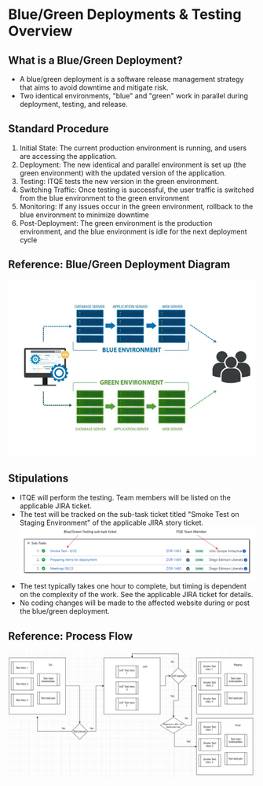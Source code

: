 # Blue/Green Deployments & Testing Overview

## What is a Blue/Green Deployment? 
* A blue/green deployment is a software release management strategy that aims to avoid downtime and mitigate risk. 
* Two identical environments, "blue" and "green" work in parallel during deployment, testing, and release.

## Standard Procedure 
1. Initial State: The current production environment is running, and users are accessing the application.
2. Deployment: The new identical and parallel environment is set up (the green environment) with the updated version of the application.
3. Testing: ITQE tests the new version in the green environment.
4. Switching Traffic: Once testing is successful, the user traffic is switched from the blue environment to the green environment
5. Monitoring: If any issues occur in the green environment, rollback to the blue environment to minimize downtime
6. Post-Deployment: The green environment is the production environment, and the blue environment is idle for the next deployment cycle

## Reference: Blue/Green Deployment Diagram
![An image of a standard blue/green deployment setup](https://github.com/Mporter11/My-Writing/blob/main/Explainers/Blue_Green_Diagram.png) 

## Stipulations
* ITQE will perform the testing. Team members will be listed on the applicable JIRA ticket.
* The test will be tracked on the sub-task ticket titled "Smoke Test on Staging Environment" of the applicable JIRA story ticket.
![Sample JIRA ticket ](https://github.com/Mporter11/My-Writing/blob/main/Explainers/Blue_Green_JIRA.PNG) 
* The test typically takes one hour to complete, but timing is dependent on the complexity of the work. See the applicable JIRA ticket for details.
* No coding changes will be made to the affected website during or post the blue/green deployment.

## Reference: Process Flow
![Image of the process flow of QA, UAT and release for a blue/green deployment](https://github.com/Mporter11/My-Writing/blob/main/Explainers/Blue_Green__Flow.png) 

